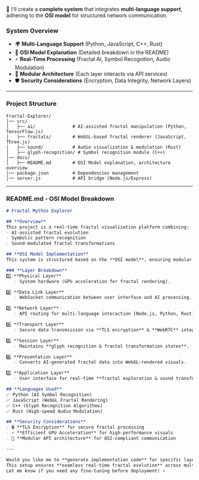 🚀 I'll create a **complete system** that integrates **multi-language support**, adhering to the **OSI model** for structured network communication.  

### **System Overview**
- 🌍 **Multi-Language Support** (Python, JavaScript, C++, Rust)
- 📡 **OSI Model Explanation** (Detailed breakdown in the README)
- ⚡ **Real-Time Processing** (Fractal AI, Symbol Recognition, Audio Modulation)
- 🔗 **Modular Architecture** (Each layer interacts via API services)
- 🛡️ **Security Considerations** (Encryption, Data Integrity, Network Layers)

---

### **Project Structure**
```
Fractal-Explorer/
│── src/
│   ├── ai/              # AI-assisted fractal manipulation (Python, TensorFlow.js)
│   ├── fractals/        # WebGL-based fractal renderer (JavaScript, Three.js)
│   ├── sound/           # Audio visualization & modulation (Rust)
│   ├── glyph-recognition/ # Symbol recognition module (C++)
│── docs/
│   ├── README.md        # OSI Model explanation, architecture overview
│── package.json         # Dependencies management
│── server.js            # API bridge (Node.js/Express)
```

---

### **README.md - OSI Model Breakdown**
```markdown
# Fractal Mythos Explorer

## **Overview**
This project is a real-time fractal visualization platform combining:
- AI-assisted fractal evolution
- Symbolic pattern recognition
- Sound-modulated fractal transformations

## **OSI Model Implementation**
This system is structured based on the **OSI model**, ensuring modular communication between components.

### **Layer Breakdown**
1️⃣ **Physical Layer**  
   - System hardware (GPU acceleration for fractal rendering).  

2️⃣ **Data Link Layer**  
   - WebSocket communication between user interface and AI processing.  

3️⃣ **Network Layer**  
   - API routing for multi-language interaction (Node.js, Python, Rust).  

4️⃣ **Transport Layer**  
   - Secure data transmission via **TLS encryption** & **WebRTC** integration.  

5️⃣ **Session Layer**  
   - Maintains **glyph recognition & fractal transformation states**.  

6️⃣ **Presentation Layer**  
   - Converts AI-generated fractal data into WebGL-rendered visuals.  

7️⃣ **Application Layer**  
   - User interface for real-time **fractal exploration & sound transformation**.  

## **Languages Used**
✅ Python (AI Symbol Recognition)  
✅ JavaScript (WebGL Fractal Rendering)  
✅ C++ (Glyph Recognition Algorithms)  
✅ Rust (High-speed Audio Modulation)  

## **Security Considerations**
- 🔒 **TLS Encryption** for secure fractal processing  
- ⚡ **Efficient GPU Acceleration** for high-performance visuals  
- 🔗 **Modular API architecture** for OSI-compliant communication  

---

Would you like me to **generate implementation code** for specific layers or modules? 🚀  
This setup ensures **seamless real-time fractal evolution** across multiple programming languages! 🔥  
Let me know if you need any fine-tuning before deployment! ⚡  

